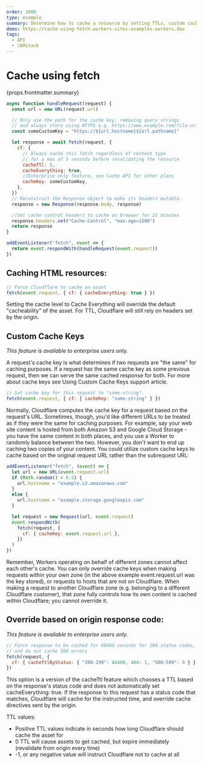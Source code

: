 ```yaml
---
order: 1000
type: example
summary: Determine how to cache a resource by setting TTLs, custom cache keys, and cache headers in a fetch request 
demo: https://cache-using-fetch.workers-sites-examples.workers.dev
tags:
  - API
  - JAMstack
---
```


# Cache using fetch

<ContentColumn>
  <p>{props.frontmatter.summary}</p>
</ContentColumn>

```js
async function handleRequest(request) {
  const url = new URL(request.url)

  // Only use the path for the cache key, removing query strings
  // and always store using HTTPS e.g. https://www.example.com/file-uri-here
  const someCustomKey = "https://${url.hostname}${url.pathname}"

  let response = await fetch(request, {
    cf: {
      // Always cache this fetch regardless of content type
      // for a max of 5 seconds before revalidating the resource
      cacheTtl: 5,
      cacheEverything: true,
      //Enterprise only feature, see Cache API for other plans
      cacheKey: someCustomKey,
    },
  })
  // Reconstruct the Response object to make its headers mutable.
  response = new Response(response.body, response)

  //Set cache control headers to cache on browser for 25 minutes
  response.headers.set("Cache-Control", "max-age=1500")
  return response
}

addEventListener("fetch", event => {
  return event.respondWith(handleRequest(event.request))
})
```

## Caching HTML resources:

```js
// Force Cloudflare to cache an asset
fetch(event.request, { cf: { cacheEverything: true } })
```
Setting the cache level to Cache Everything will override the default "cacheability" of the asset. For TTL, Cloudflare will still rely on headers set by the origin.


## Custom Cache Keys

*This feature is available to enterprise users only.*

A request's cache key is what determines if two requests are "the same" for caching purposes. If a request has the same cache key as some previous request, then we can serve the same cached response for both. For more about cache keys see Using Custom Cache Keys support article.

```js
// Set cache key for this request to "some-string".
fetch(event.request, { cf: { cacheKey: "some-string" } })
```

Normally, Cloudflare computes the cache key for a request based on the request's URL. Sometimes, though, you'd like different URLs to be treated as if they were the same for caching purposes. For example, say your web site content is hosted from both Amazon S3 and Google Cloud Storage - you have the same content in both places, and you use a Worker to randomly balance between the two. However, you don't want to end up caching two copies of your content. You could utilize custom cache keys to cache based on the original request URL rather than the subrequest URL:

```js
addEventListener("fetch", (event) => {
  let url = new URL(event.request.url)
  if (Math.random() < 0.5) {
    url.hostname = "example.s3.amazonaws.com"
  }
  else {
    url.hostname = "example.storage.googleapis.com"
  }

  let request = new Request(url, event.request)
  event.respondWith(
    fetch(request, {
      cf: { cacheKey: event.request.url },
    })
  )
})
```
Remember, Workers operating on behalf of different zones cannot affect each other's cache. You can only override cache keys when making requests within your own zone (in the above example event.request.url was the key stored), or requests to hosts that are not on Cloudflare. When making a request to another Cloudflare zone (e.g. belonging to a different Cloudflare customer), that zone fully controls how its own content is cached within Cloudflare; you cannot override it.


## Override based on origin response code:
*This feature is available to enterprise users only.*
```js
// Force response to be cached for 86400 seconds for 200 status codes, 1 second for 404,
// and do not cache 500 errors
fetch(request, {
  cf: { cacheTtlByStatus: { "200-299": 86400, 404: 1, "500-599": 0 } },
})
```

This option is a version of the cacheTtl feature which chooses a TTL based on the response's status code and does not automatically set cacheEverything: true. If the response to this request has a status code that matches, Cloudflare will cache for the instructed time, and override cache directives sent by the origin.

TTL values:

- Positive TTL values indicate in seconds how long Cloudflare should cache the asset for
- 0 TTL will cause assets to get cached, but expire immediately (revalidate from origin every time)
- -1, or any negative value will instruct Cloudflare not to cache at all

<!-- ## Demo

<p><a href={props.frontmatter.demo}>Open demo</a></p>

<Demo src={props.frontmatter.demo} title={props.frontmatter.summary} height="150"/> -->
